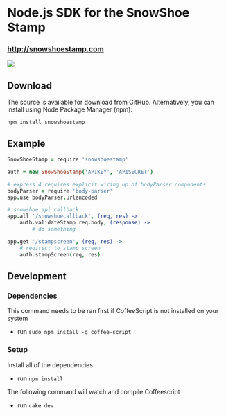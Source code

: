 # Node.js SDK for the SnowShoe Stamp
### http://snowshoestamp.com

<a href="https://nodei.co/npm/snowshoestamp/"><img src="https://nodei.co/npm/snowshoestamp.png?downloads=true"></a>

## Download
The source is available for download from GitHub. Alternatively, you can install using Node Package Manager (npm):

`npm install snowshoestamp`

## Example
```coffeescript
SnowShoeStamp = require 'snowshoestamp'

auth = new SnowShoeStamp('APIKEY', 'APISECRET')

# express 4 requires explicit wiring up of bodyParser components
bodyParser = require 'body-parser'
app.use bodyParser.urlencoded

# snowshoe api callback
app.all '/snowshoecallback', (req, res) ->
	auth.validateStamp req.body, (response) ->
		# do something

app.get '/stampscreen', (req, res) ->
	# redirect to stamp screen
	auth.stampScreen(req, res)
```

## Development
### Dependencies

This command needs to be ran first if CoffeeScript is not installed on your system

* run `sudo npm install -g coffee-script`

### Setup

Install all of the dependencies

* run `npm install`

The following command will watch and compile Coffeescript
* run `cake dev`

